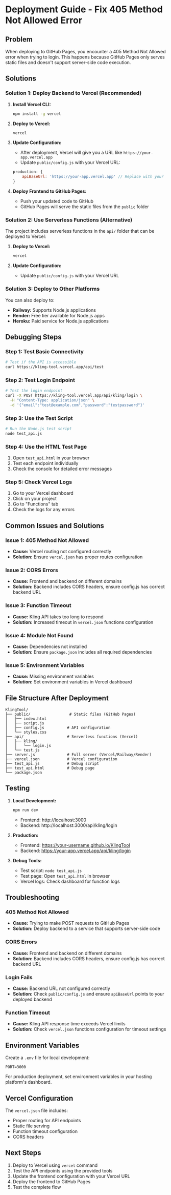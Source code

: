 # Deployment Guide - Fix 405 Method Not Allowed Error

## Problem
When deploying to GitHub Pages, you encounter a 405 Method Not Allowed error when trying to login. This happens because GitHub Pages only serves static files and doesn't support server-side code execution.

## Solutions

### Solution 1: Deploy Backend to Vercel (Recommended)

1. **Install Vercel CLI:**
   ```bash
   npm install -g vercel
   ```

2. **Deploy to Vercel:**
   ```bash
   vercel
   ```

3. **Update Configuration:**
   - After deployment, Vercel will give you a URL like `https://your-app.vercel.app`
   - Update `public/config.js` with your Vercel URL:
   ```javascript
   production: {
       apiBaseUrl: 'https://your-app.vercel.app' // Replace with your actual Vercel URL
   }
   ```

4. **Deploy Frontend to GitHub Pages:**
   - Push your updated code to GitHub
   - GitHub Pages will serve the static files from the `public` folder

### Solution 2: Use Serverless Functions (Alternative)

The project includes serverless functions in the `api/` folder that can be deployed to Vercel:

1. **Deploy to Vercel:**
   ```bash
   vercel
   ```

2. **Update Configuration:**
   - Update `public/config.js` with your Vercel URL

### Solution 3: Deploy to Other Platforms

You can also deploy to:
- **Railway:** Supports Node.js applications
- **Render:** Free tier available for Node.js apps
- **Heroku:** Paid service for Node.js applications

## Debugging Steps

### Step 1: Test Basic Connectivity
```bash
# Test if the API is accessible
curl https://kling-tool.vercel.app/api/test
```

### Step 2: Test Login Endpoint
```bash
# Test the login endpoint
curl -X POST https://kling-tool.vercel.app/api/kling/login \
  -H "Content-Type: application/json" \
  -d '{"email":"test@example.com","password":"testpassword"}'
```

### Step 3: Use the Test Script
```bash
# Run the Node.js test script
node test_api.js
```

### Step 4: Use the HTML Test Page
1. Open `test_api.html` in your browser
2. Test each endpoint individually
3. Check the console for detailed error messages

### Step 5: Check Vercel Logs
1. Go to your Vercel dashboard
2. Click on your project
3. Go to "Functions" tab
4. Check the logs for any errors

## Common Issues and Solutions

### Issue 1: 405 Method Not Allowed
- **Cause:** Vercel routing not configured correctly
- **Solution:** Ensure `vercel.json` has proper routes configuration

### Issue 2: CORS Errors
- **Cause:** Frontend and backend on different domains
- **Solution:** Backend includes CORS headers, ensure config.js has correct backend URL

### Issue 3: Function Timeout
- **Cause:** Kling API takes too long to respond
- **Solution:** Increased timeout in `vercel.json` functions configuration

### Issue 4: Module Not Found
- **Cause:** Dependencies not installed
- **Solution:** Ensure `package.json` includes all required dependencies

### Issue 5: Environment Variables
- **Cause:** Missing environment variables
- **Solution:** Set environment variables in Vercel dashboard

## File Structure After Deployment

```
KlingTool/
├── public/                 # Static files (GitHub Pages)
│   ├── index.html
│   ├── script.js
│   ├── config.js          # API configuration
│   └── styles.css
├── api/                   # Serverless functions (Vercel)
│   ├── kling/
│   │   └── login.js
│   └── test.js
├── server.js              # Full server (Vercel/Railway/Render)
├── vercel.json            # Vercel configuration
├── test_api.js            # Debug script
├── test_api.html          # Debug page
└── package.json
```

## Testing

1. **Local Development:**
   ```bash
   npm run dev
   ```
   - Frontend: http://localhost:3000
   - Backend: http://localhost:3000/api/kling/login

2. **Production:**
   - Frontend: https://your-username.github.io/KlingTool
   - Backend: https://your-app.vercel.app/api/kling/login

3. **Debug Tools:**
   - Test script: `node test_api.js`
   - Test page: Open `test_api.html` in browser
   - Vercel logs: Check dashboard for function logs

## Troubleshooting

### 405 Method Not Allowed
- **Cause:** Trying to make POST requests to GitHub Pages
- **Solution:** Deploy backend to a service that supports server-side code

### CORS Errors
- **Cause:** Frontend and backend on different domains
- **Solution:** Backend includes CORS headers, ensure config.js has correct backend URL

### Login Fails
- **Cause:** Backend URL not configured correctly
- **Solution:** Check `public/config.js` and ensure `apiBaseUrl` points to your deployed backend

### Function Timeout
- **Cause:** Kling API response time exceeds Vercel limits
- **Solution:** Check `vercel.json` functions configuration for timeout settings

## Environment Variables

Create a `.env` file for local development:
```env
PORT=3000
```

For production deployment, set environment variables in your hosting platform's dashboard.

## Vercel Configuration

The `vercel.json` file includes:
- Proper routing for API endpoints
- Static file serving
- Function timeout configuration
- CORS headers

## Next Steps

1. Deploy to Vercel using `vercel` command
2. Test the API endpoints using the provided tools
3. Update the frontend configuration with your Vercel URL
4. Deploy the frontend to GitHub Pages
5. Test the complete flow 